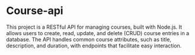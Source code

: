 # Course-api
This project is a RESTful API for managing courses, built with Node.js. It allows users to create, read, update, and delete (CRUD) course entries in a database. The API handles common course attributes, such as title, description, and duration, with endpoints that facilitate easy interaction.
